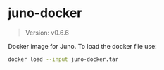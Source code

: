 # juno-docker

> Version: v0.6.6

Docker image for Juno. To load the docker file use:

```bash
docker load --input juno-docker.tar
```
